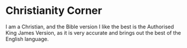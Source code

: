# Christianity Corner

I am a Christian, and the Bible version I like the best is the Authorised<br>
King James Version, as it is very accurate and brings out the best of the<br>
English language.<br>
<br>
